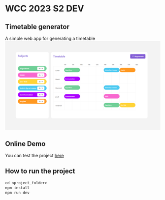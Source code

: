 # WCC 2023 S2 DEV
## Timetable generator
A simple web app for generating a timetable
![app screenshot](./public/screenshot.png)
## Online Demo
You can test the project [here](https://wcc-timetable.netlify.app/)

## How to run the project
    cd <project_folder>
    npm install
    npm run dev